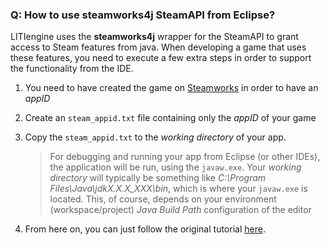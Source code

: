 ### Q: How to use steamworks4j SteamAPI from Eclipse?
LITIengine uses the **steamworks4j** wrapper for the SteamAPI to grant access to Steam features from java.
When developing a game that uses these features, you need to execute a few extra steps in order to support the functionality from the IDE.

1. You need to have created the game on [Steamworks](https://partner.steamgames.com) in order to have an _appID_
2. Create an `steam_appid.txt` file containing only the _appID_ of your game
3. Copy the `steam_appid.txt` to the _working directory_ of your app.

   > For debugging and running your app from Eclipse (or other IDEs), the application will be run, using the `javaw.exe`. Your _working directory_ will typically be something like _C:\Program Files\Java\jdkX.X.X_XXX\bin_, which is where your `javaw.exe` is located. This, of course, depends on your environment (workspace/project) _Java Build Path_ configuration of the editor
4. From here on, you can just follow the original tutorial [here](http://code-disaster.github.io/steamworks4j/getting-started.html#initialization).
   